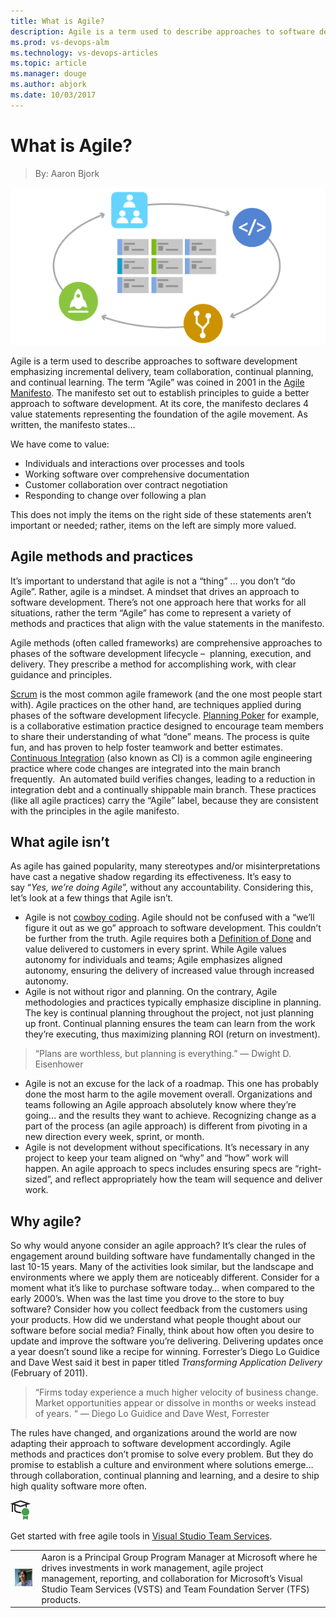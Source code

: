 ```yaml
---
title: What is Agile?
description: Agile is a term used to describe approaches to software development emphasizing incremental delivery, collaboration and continual learning.
ms.prod: vs-devops-alm
ms.technology: vs-devops-articles
ms.topic: article
ms.manager: douge
ms.author: abjork
ms.date: 10/03/2017
---
```


# What is Agile?
> By: Aaron Bjork

![what is agile](_img/WhatIsAgile_600x300.png)

Agile is a term used to describe approaches to software development
emphasizing incremental delivery, team collaboration, continual
planning, and continual learning. The term “Agile” was coined in 2001 in
the [Agile Manifesto](http://agilemanifesto.org/). The manifesto set out
to establish principles to guide a better approach to software
development. At its core, the manifesto declares 4 value statements
representing the foundation of the agile movement. As written, the
manifesto states…

We have come to value:

- Individuals and interactions over processes and tools
- Working software over comprehensive documentation
- Customer collaboration over contract negotiation
- Responding to change over following a plan

This does not imply the items on the right side of these statements
aren’t important or needed; rather, items on the left are simply more
valued.

## Agile methods and practices

It’s important to understand that agile is not a “thing” … you don’t “do
Agile”. Rather, agile is a mindset. A mindset that drives an approach to
software development. There’s not one approach here that works for all
situations, rather the term “Agile” has come to represent a variety of
methods and practices that align with the value statements in the
manifesto.

Agile methods (often called frameworks) are comprehensive approaches to
phases of the software development lifecycle –  planning, execution, and
delivery. They prescribe a method for accomplishing work, with clear
guidance and principles.

[Scrum](what-is-scrum.md) is the most
common agile framework (and the one most people start with).
Agile practices on the other hand, are techniques applied during phases
of the software development lifecycle. [Planning Poker](https://www.agilealliance.org/glossary/poker/) for example, is a
collaborative estimation practice designed to encourage team members to
share their understanding of what “done” means. The process is quite
fun, and has proven to help foster teamwork and better estimates.
[Continuous Integration](what-is-continuous-integration.md)
(also known as CI) is a common agile engineering practice where code
changes are integrated into the main branch frequently.  An automated
build verifies changes, leading to a reduction in integration debt and a
continually shippable main branch. These practices (like all agile
practices) carry the “Agile” label, because they are consistent with the
principles in the agile manifesto.

## What agile isn’t
As agile has gained popularity, many stereotypes and/or
misinterpretations have cast a negative shadow regarding its
effectiveness. It’s easy to say “*Yes, we’re doing Agile*”, without any
accountability. Considering this, let’s look at a few things that Agile
isn’t.

- Agile is not [cowboy coding](https://en.wikipedia.org/wiki/Cowboy_coding). Agile should
    not be confused with a “we’ll figure it out as we go” approach to
    software development. This couldn’t be further from the truth. Agile
    requires both a [Definition of Done](https://www.agilealliance.org/glossary/definition-of-done/)
    and value delivered to customers in every sprint. While Agile values
    autonomy for individuals and teams; Agile emphasizes aligned
    autonomy, ensuring the delivery of increased value through increased
    autonomy.
- Agile is not without rigor and planning. On the contrary, Agile
    methodologies and practices typically emphasize discipline in
    planning. The key is continual planning throughout the project, not
    just planning up front. Continual planning ensures the team can
    learn from the work they’re executing, thus maximizing planning ROI
    (return on investment).

> “Plans are worthless, but planning is everything.” — Dwight D.
> Eisenhower

- Agile is not an excuse for the lack of a roadmap. This one has
    probably done the most harm to the agile movement overall.
    Organizations and teams following an Agile approach absolutely know
    where they’re going… and the results they want to
    achieve. Recognizing change as a part of the process (an agile
    approach) is different from pivoting in a new direction every week,
    sprint, or month.
- Agile is not development without specifications. It’s necessary in
    any project to keep your team aligned on “why” and “how” work will
    happen. An agile approach to specs includes ensuring specs are
    “right-sized”, and reflect appropriately how the team will
    sequence and deliver work.

## Why agile?
So why would anyone consider an agile approach? It’s clear the rules of
engagement around building software have fundamentally changed in the
last 10-15 years. Many of the activities look similar, but the landscape
and environments where we apply them are noticeably different. Consider
for a moment what it’s like to purchase software today… when compared to
the early 2000’s. When was the last time you drove to the store to buy
software? Consider how you collect feedback from the customers using
your products. How did we understand what people thought about our
software before social media? Finally, think about how often you desire
to update and improve the software you’re delivering. Delivering updates
once a year doesn’t sound like a recipe for winning. Forrester’s Diego
Lo Guidice and Dave West said it best in paper titled *Transforming
Application Delivery* (February of 2011).

> “Firms today experience a much higher velocity of business change.
> Market opportunities appear or dissolve in months or weeks instead of
> years. “ — Diego Lo Guidice and Dave West, Forrester

The rules have changed, and organizations around the world are now
adapting their approach to software development accordingly. Agile
methods and practices don’t promise to solve every problem. But they do
promise to establish a culture and environment where solutions emerge…
through collaboration, continual planning and learning, and a desire to
ship high quality software more often.

![get started for free](_img/AgileGetStartedForFree_32x.png)

Get started with free agile tools in [Visual Studio Team Services](https://www.visualstudio.com/team-services/agile-tools).

|             |                           |
|-------------|---------------------------|
|![Aaron Bjork](_img/Aaron-Bjork_avatar_1472225238-130x130.jpg)|Aaron is a Principal Group Program Manager at Microsoft where he drives investments in work management, agile project management, reporting, and collaboration for Microsoft’s Visual Studio Team Services (VSTS) and Team Foundation Server (TFS) products. |